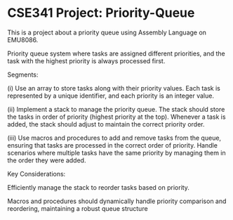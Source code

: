 # CSE341 Project: Priority-Queue
This is a project about a priority queue using Assembly Language on EMU8086.

Priority queue system where tasks are assigned different priorities, and the task with the highest priority is always processed first.

Segments:

(i) Use an array to store tasks along with their priority values. Each task is represented by a unique identifier, and each priority is an integer value.

(ii) Implement a stack to manage the priority queue. The stack should store the tasks in order of priority (highest priority at the top). Whenever a task is added, the stack should adjust to maintain the correct priority order.

(iii) Use macros and procedures to add and remove tasks from the queue, ensuring that tasks are processed in the correct order of priority. Handle scenarios where multiple tasks have the same priority by managing them in the order they were added.

Key Considerations:

Efficiently manage the stack to reorder tasks based on priority.

Macros and procedures should dynamically handle priority comparison and reordering, maintaining a robust queue structure
